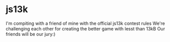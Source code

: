 # js13k
I'm compiting with a friend of mine with the official js13k contest rules
We're challenging each other for creating the better game with lesst than 13kB
Our friends will be our jury:)
